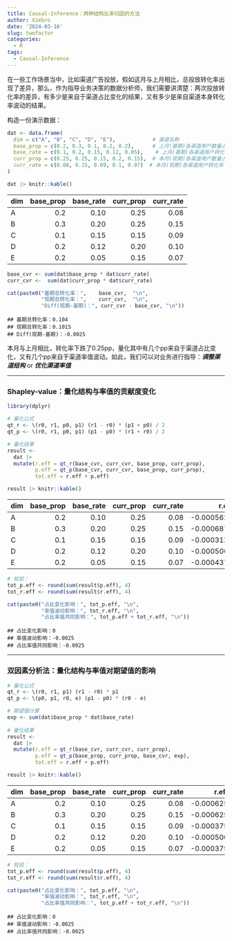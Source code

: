 ```yaml
---
title: Causal-Inference：两种结构比率归因的方法
author: Xiebro
date: '2024-03-16'
slug: twofactor
categories:
  - R
tags:
  - Causal-Inference
---
```


在一些工作场景当中，比如渠道广告投放，假如这月与上月相比，总投放转化率出现了差异，那么，作为指导业务决策的数据分析师，我们需要讲清楚：两次投放转化率的差异，有多少是来自于渠道占比变化的结果，又有多少是来自渠道本身转化率波动的结果。

构造一份演示数据：

```r
dat <- data.frame(
  dim = c("A", "B", "C", "D", "E"),            # 渠道名称
  base_prop = c(0.2, 0.3, 0.1, 0.2, 0.2),      # 上月(基期)各渠道用户数量占比
  base_rate = c(0.1, 0.2, 0.15, 0.12, 0.05),    # 上月(基期)各渠道用户转化率
  curr_prop = c(0.25, 0.25, 0.15, 0.2, 0.15),  # 本月(现期)各渠道用户数量占比
  curr_rate = c(0.08, 0.15, 0.09, 0.1, 0.07)  # 本月(现期)各渠道用户转化率
)

dat |> knitr::kable()
```



|dim | base_prop| base_rate| curr_prop| curr_rate|
|:---|---------:|---------:|---------:|---------:|
|A   |       0.2|      0.10|      0.25|      0.08|
|B   |       0.3|      0.20|      0.25|      0.15|
|C   |       0.1|      0.15|      0.15|      0.09|
|D   |       0.2|      0.12|      0.20|      0.10|
|E   |       0.2|      0.05|      0.15|      0.07|

```r
base_cvr <- sum(dat$base_prop * dat$curr_rate)
curr_cvr <-  sum(dat$curr_prop * dat$curr_rate)

cat(paste0("基期总转化率：",    base_cvr,  "\n",
           "现期总转化率：",    curr_cvr,  "\n",
           "Diff(现期-基期)：", curr_cvr - base_cvr, "\n"))
```

```
## 基期总转化率：0.104
## 现期总转化率：0.1015
## Diff(现期-基期)：-0.0025
```

本月与上月相比，转化率下跌了0.25pp，量化其中有几个pp来自于渠道占比变化，又有几个pp来自于渠道率值波动。如此，我们可以对业务进行指导：***调整渠道结构*** or ***优化渠道率值***

---

### Shapley-value：量化结构与率值的贡献度变化

```r
library(dplyr)

# 量化公式
qt_r <- \(r0, r1, p0, p1) (r1 - r0) * (p1 + p0) / 2
qt_p <- \(r0, r1, p0, p1) (p1 - p0) * (r1 + r0) / 2

# 量化结果
result <- 
  dat |>
  mutate(r.eff = qt_r(base_cvr, curr_cvr, base_prop, curr_prop),
         p.eff = qt_p(base_cvr, curr_cvr, base_prop, curr_prop),
         tot.eff = r.eff + p.eff)

result |> knitr::kable()
```



|dim | base_prop| base_rate| curr_prop| curr_rate|      r.eff|      p.eff|   tot.eff|
|:---|---------:|---------:|---------:|---------:|----------:|----------:|---------:|
|A   |       0.2|      0.10|      0.25|      0.08| -0.0005625|  0.0051375|  0.004575|
|B   |       0.3|      0.20|      0.25|      0.15| -0.0006875| -0.0051375| -0.005825|
|C   |       0.1|      0.15|      0.15|      0.09| -0.0003125|  0.0051375|  0.004825|
|D   |       0.2|      0.12|      0.20|      0.10| -0.0005000|  0.0000000| -0.000500|
|E   |       0.2|      0.05|      0.15|      0.07| -0.0004375| -0.0051375| -0.005575|

```r
# 校验：
tot_p.eff <- round(sum(result$p.eff), 4)
tot_r.eff <- round(sum(result$r.eff), 4)

cat(paste0("占比变化影响：", tot_p.eff, "\n",
           "率值波动影响：", tot_r.eff, "\n",
           "占比率值共同影响：", tot_p.eff + tot_r.eff, "\n"))
```

```
## 占比变化影响：0
## 率值波动影响：-0.0025
## 占比率值共同影响：-0.0025
```

---

### 双因素分析法：量化结构与率值对期望值的影响

```r
# 量化公式
qt_r <- \(r0, r1, p1) (r1 - r0) * p1
qt_p <- \(p0, p1, r0, e) (p1 - p0) * (r0 - e)

# 期望值计算
exp <- sum(dat$base_prop * dat$base_rate)
  
# 量化结果
result <- 
  dat |>
  mutate(r.eff = qt_r(base_cvr, curr_cvr, curr_prop),
         p.eff = qt_p(base_prop, curr_prop, base_cvr, exp),
         tot.eff = r.eff + p.eff)

result |> knitr::kable()
```



|dim | base_prop| base_rate| curr_prop| curr_rate|     r.eff|    p.eff|   tot.eff|
|:---|---------:|---------:|---------:|---------:|---------:|--------:|---------:|
|A   |       0.2|      0.10|      0.25|      0.08| -0.000625| -0.00125| -0.001875|
|B   |       0.3|      0.20|      0.25|      0.15| -0.000625|  0.00125|  0.000625|
|C   |       0.1|      0.15|      0.15|      0.09| -0.000375| -0.00125| -0.001625|
|D   |       0.2|      0.12|      0.20|      0.10| -0.000500|  0.00000| -0.000500|
|E   |       0.2|      0.05|      0.15|      0.07| -0.000375|  0.00125|  0.000875|

```r
# 校验：
tot_p.eff <- round(sum(result$p.eff), 4)
tot_r.eff <- round(sum(result$r.eff), 4)

cat(paste0("占比变化影响：", tot_p.eff, "\n",
           "率值波动影响：", tot_r.eff, "\n",
           "占比率值共同影响：", tot_p.eff + tot_r.eff, "\n"))
```

```
## 占比变化影响：0
## 率值波动影响：-0.0025
## 占比率值共同影响：-0.0025
```



